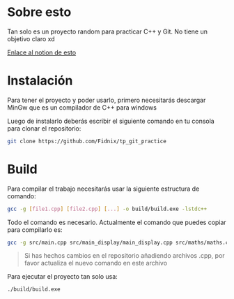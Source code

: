 
# Sobre esto

Tan solo es un proyecto random para practicar C++ y Git. No tiene un objetivo claro xd

[Enlace al notion de esto](https://www.notion.so/TP-Git-7a4dcc386ec947aa96892afaa07a06c3?pvs=4)

# Instalación

Para tener el proyecto y poder usarlo, primero necesitarás descargar MinGw que es un compilador de C++ para windows

Luego de instalarlo deberás escribir el siguiente comando en tu consola para clonar el repositorio:

```bash
git clone https://github.com/Fidnix/tp_git_practice
```

# Build

Para compilar el trabajo necesitarás usar la siguiente estructura de comando:

```bash
gcc -g [file1.cpp] [file2.cpp] [...] -o build/build.exe -lstdc++
```

Todo el comando es necesario. Actualmente el comando que puedes copiar para compilarlo es:

```bash
gcc -g src/main.cpp src/main_display/main_display.cpp src/maths/maths.cpp -o build/build.exe -lstdc++
```

> Si has hechos cambios en el repositorio añadiendo archivos .cpp, por favor actualiza el nuevo comando en este archivo

Para ejecutar el proyecto tan solo usa:
```bash
./build/build.exe
```
